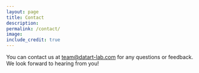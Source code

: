 ```yaml
---
layout: page
title: Contact
description: 
permalink: /contact/
image:
include_credit: true
---
```

You can contact us at [team@datart-lab.com](mailto:team@datart-lab.com) for any questions or feedback. We look forward to hearing from you!

